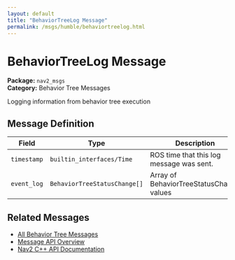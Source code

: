 ```yaml
---
layout: default
title: "BehaviorTreeLog Message"
permalink: /msgs/humble/behaviortreelog.html
---
```


# BehaviorTreeLog Message

**Package:** `nav2_msgs`  
**Category:** Behavior Tree Messages

Logging information from behavior tree execution

## Message Definition

| Field | Type | Description |
|-------|------|-------------|
| `timestamp` | `builtin_interfaces/Time` | ROS time that this log message was sent. |
| `event_log` | `BehaviorTreeStatusChange[]` | Array of BehaviorTreeStatusChange values |



## Related Messages

- [All Behavior Tree Messages](/humble/msgs/index.html#behavior-tree-messages)
- [Message API Overview](/humble/msgs/index.html)
- [Nav2 C++ API Documentation](/humble/html/index.html)
